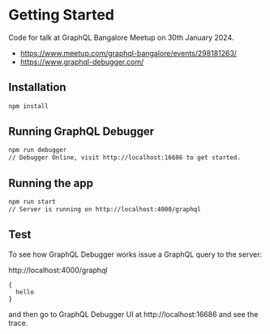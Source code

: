 # Getting Started

Code for talk at GraphQL Bangalore Meetup on 30th January 2024.

- https://www.meetup.com/graphql-bangalore/events/298181263/
- https://www.graphql-debugger.com/

## Installation

```bash
npm install
```

## Running GraphQL Debugger

```bash
npm run debugger
// Debugger Online, visit http://localhost:16686 to get started.
```

## Running the app

```bash
npm run start
// Server is running on http://localhost:4000/graphql
```

## Test

To see how GraphQL Debugger works issue a GraphQL query to the server:

http://localhost:4000/graphql

```gql
{
  hello
}
```

and then go to GraphQL Debugger UI at http://localhost:16686 and see the trace.
